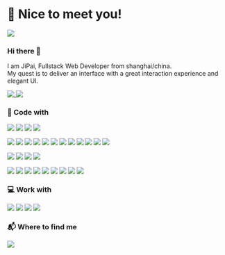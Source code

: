 # 🥳 Nice to meet you!

<a href="https://github.com/PaiJi">
<img align="" src="https://wakatime.com/badge/user/71a00d57-dfa4-49b5-b409-9a2b8c0bcc88.svg?style=for-the-badge" />
</a>

### Hi there 👋

I am JiPai, Fullstack Web Developer from shanghai/china.  
My quest is to deliver an interface with a great interaction experience and elegant UI.

<a href="https://github.com/PaiJi">
<img align="top" src="https://github-readme-stats-livid-mu.vercel.app/api?username=paiji&show_icons=true&theme=transparent&layout=compact&card_width=400" />
</a>
<a href="https://github.com/PaiJi">
  <img align="top" src="https://github-readme-stats-livid-mu.vercel.app/api/top-langs/?username=paiji&layout=compact&hide=vue,php" />
</a>

### 🔨 Code with

![](https://img.shields.io/badge/-HTML5-E34F26?style=flat-square&logo=html5&logoColor=white)
![](https://img.shields.io/badge/-CSS3-1572B6?style=flat-square&logo=css3&logoColor=white)
![](https://img.shields.io/badge/-JavaScript-F7DF1E?style=flat-square&logo=javascript&logoColor=white)
![](https://img.shields.io/badge/-TypeScript-3178C6?style=flat-square&logo=typescript&logoColor=white)

![](https://img.shields.io/badge/-React-61DAFB?logo=react&style=flat-square&logoColor=white)
![](https://img.shields.io/badge/-Redux-764ABC?logo=react&style=flat-square&logoColor=white)
![](https://img.shields.io/badge/-GraphQL-E10098?style=flat-square&logo=react&logoColor=white)
![](https://img.shields.io/badge/-Apollo_GraphQL-311C87?style=flat-square&logo=react&logoColor=white)
![](https://img.shields.io/badge/-Express.js-000000?style=flat-square&logo=express&logoColor=white)
![](https://img.shields.io/badge/-Prisma-2D3748?style=flat-square&logo=prisma&logoColor=white)
![](https://img.shields.io/badge/-React_Native-45b8d8?logo=react&style=flat-square&logoColor=white)
![](https://img.shields.io/badge/-Electron-47848F?logo=electron&style=flat-square&logoColor=white)
![](https://img.shields.io/badge/-Webpack-8DD6F9?style=flat-square&logo=webpack&logoColor=white)
![](https://img.shields.io/badge/-Nextjs-000000?style=flat-square&logo=react&logoColor=white)
![](https://img.shields.io/badge/-Vercel-000000?style=flat-square&logo=react&logoColor=white)
![](https://img.shields.io/badge/-Gatsby-663399?style=flat-square&logo=react&logoColor=white)

![](https://img.shields.io/badge/-Sass-CC6699?style=flat-square&logo=react&logoColor=white)
![](https://img.shields.io/badge/-PostCSS-DD3A0A?style=flat-square&logo=react&logoColor=white)
![](https://img.shields.io/badge/-TailwindCSS-06B6D4?style=flat-square&logo=react&logoColor=white)
![](https://img.shields.io/badge/-Emotion-DB7093?style=flat-square&logo=styled-components&logoColor=white)

![](https://img.shields.io/badge/-Docker-2496ED?style=flat-square&logo=docker&logoColor=white)
![](https://img.shields.io/badge/-vscode-007ACC?logo=VisualStudioCode&style=flat-square&logoColor=white)
![](https://img.shields.io/badge/-Git-F05032?style=flat-square&logo=git&logoColor=white)
![](https://img.shields.io/badge/-Nodejs-339933?style=flat-square&logo=node.js&logoColor=white)
![](https://img.shields.io/badge/-MySQL-4479A1?style=flat-square&logo=MySQL&logoColor=white)
![](https://img.shields.io/badge/-PostgreSQL-4169E1?style=flat-square&logo=PostgreSQL&logoColor=white)
![](https://img.shields.io/badge/-Cypress-17202C?style=flat-square&logo=cypress&logoColor=white)
![](https://img.shields.io/badge/-Github_Action-2088FF?style=flat-square&logo=github-actions&logoColor=white)
![](https://img.shields.io/badge/-CircleCI-343434?style=flat-square&logo=circleci&logoColor=white)

### 💻 Work with

![](https://img.shields.io/badge/-MacBook_Pro-000000?logo=apple&style=flat-square)
![](https://img.shields.io/badge/-Windows_10-0078D6?logo=microsoft&style=flat-square)
![](https://img.shields.io/badge/-Android12-3DDC84?logo=ubuntu&style=flat-square&logoColor=white)
![](https://img.shields.io/badge/-Ubuntu_22_LTS-E95420?logo=ubuntu&style=flat-square&logoColor=white)

### 📬 Where to find me

[![](https://img.shields.io/badge/-Email-C8202B?style=flat-square&logo=zoho&logoColor=white)](mailto:github@jipai.moe)
